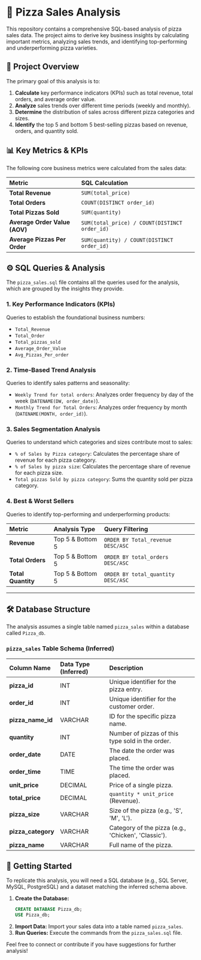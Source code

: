 # 🍕 Pizza Sales Analysis

This repository contains a comprehensive SQL-based analysis of pizza sales data. The project aims to derive key business insights by calculating important metrics, analyzing sales trends, and identifying top-performing and underperforming pizza varieties.

## 🎯 Project Overview

The primary goal of this analysis is to:

1.  **Calculate** key performance indicators (KPIs) such as total revenue, total orders, and average order value.
2.  **Analyze** sales trends over different time periods (weekly and monthly).
3.  **Determine** the distribution of sales across different pizza categories and sizes.
4.  **Identify** the top 5 and bottom 5 best-selling pizzas based on revenue, orders, and quantity sold.

## 📊 Key Metrics & KPIs

The following core business metrics were calculated from the sales data:

| Metric | SQL Calculation |
| :--- | :--- |
| **Total Revenue** | `SUM(total_price)` |
| **Total Orders** | `COUNT(DISTINCT order_id)` |
| **Total Pizzas Sold** | `SUM(quantity)` |
| **Average Order Value (AOV)** | `SUM(total_price) / COUNT(DISTINCT order_id)` |
| **Average Pizzas Per Order** | `SUM(quantity) / COUNT(DISTINCT order_id)` |

## ⚙️ SQL Queries & Analysis

The `pizza_sales.sql` file contains all the queries used for the analysis, which are grouped by the insights they provide.

### 1. Key Performance Indicators (KPIs)

Queries to establish the foundational business numbers:

* `Total_Revenue`
* `Total_Order`
* `Total_pizzas_sold`
* `Average_Order_Value`
* `Avg_Pizzas_Per_order`

### 2. Time-Based Trend Analysis

Queries to identify sales patterns and seasonality:

* `Weekly Trend for total orders`: Analyzes order frequency by day of the week (`DATENAME(DW, order_date)`).
* `Monthly Trend for Total Orders`: Analyzes order frequency by month (`DATENAME(MONTH, order_id)`).

### 3. Sales Segmentation Analysis

Queries to understand which categories and sizes contribute most to sales:

* `% of Sales by Pizza category`: Calculates the percentage share of revenue for each pizza category.
* `% of Sales by pizza size`: Calculates the percentage share of revenue for each pizza size.
* `Total pizzas Sold by pizza category`: Sums the quantity sold per pizza category.

### 4. Best & Worst Sellers

Queries to identify top-performing and underperforming products:

| Metric | Analysis Type | Query Filtering |
| :--- | :--- | :--- |
| **Revenue** | Top 5 & Bottom 5 | `ORDER BY Total_revenue DESC/ASC` |
| **Total Orders** | Top 5 & Bottom 5 | `ORDER BY total_orders DESC/ASC` |
| **Total Quantity** | Top 5 & Bottom 5 | `ORDER BY total_quantity DESC/ASC` |

---

## 🛠 Database Structure

The analysis assumes a single table named `pizza_sales` within a database called `Pizza_db`.

### `pizza_sales` Table Schema (Inferred)

| Column Name | Data Type (Inferred) | Description |
| :--- | :--- | :--- |
| **pizza_id** | INT | Unique identifier for the pizza entry. |
| **order_id** | INT | Unique identifier for the customer order. |
| **pizza_name_id** | VARCHAR | ID for the specific pizza name. |
| **quantity** | INT | Number of pizzas of this type sold in the order. |
| **order_date** | DATE | The date the order was placed. |
| **order_time** | TIME | The time the order was placed. |
| **unit_price** | DECIMAL | Price of a single pizza. |
| **total_price** | DECIMAL | `quantity * unit_price` (Revenue). |
| **pizza_size** | VARCHAR | Size of the pizza (e.g., 'S', 'M', 'L'). |
| **pizza_category** | VARCHAR | Category of the pizza (e.g., 'Chicken', 'Classic'). |
| **pizza_name** | VARCHAR | Full name of the pizza. |

## 🚀 Getting Started

To replicate this analysis, you will need a SQL database (e.g., SQL Server, MySQL, PostgreSQL) and a dataset matching the inferred schema above.

1.  **Create the Database:**
    ```sql
    CREATE DATABASE Pizza_db;
    USE Pizza_db;
    ```
2.  **Import Data:** Import your sales data into a table named `pizza_sales`.
3.  **Run Queries:** Execute the commands from the `pizza_sales.sql` file.

Feel free to connect or contribute if you have suggestions for further analysis!
